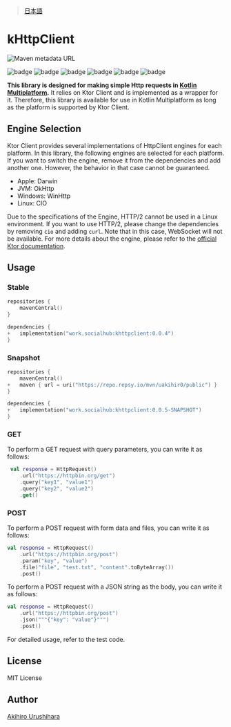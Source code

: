 > [日本語](./docs/README_ja.md)

# kHttpClient

![Maven metadata URL](https://img.shields.io/maven-metadata/v?metadataUrl=https%3A%2F%2Frepo.repsy.io%2Fmvn%2Fuakihir0%2Fpublic%2Fwork%2Fsocialhub%2Fkhttpclient%2Fmaven-metadata.xml&link=https%3A%2F%2Frepo.repsy.io%2Fmvn%2Fuakihir0%2Fpublic%2Fwork%2Fsocialhub%2Fkhttpclient%2F)

![badge][badge-js]
![badge][badge-jvm]
![badge][badge-ios]
![badge][badge-mac]
![badge][badge-windows]
![badge][badge-linux]

**This library is designed for making simple Http requests in [Kotlin Multiplatform](https://kotlinlang.org/docs/multiplatform.html).**
It relies on Ktor Client and is implemented as a wrapper for it. Therefore,
this library is available for use in Kotlin Multiplatform as long as the platform is supported by Ktor Client.

## Engine Selection

Ktor Client provides several implementations of HttpClient engines for each platform.
In this library, the following engines are selected for each platform.
If you want to switch the engine, remove it from the dependencies and add another one.
However, the behavior in that case cannot be guaranteed.

- Apple: Darwin
- JVM: OkHttp
- Windows: WinHttp
- Linux: CIO

Due to the specifications of the Engine, HTTP/2 cannot be used in a Linux environment. 
If you want to use HTTP/2, please change the dependencies by removing `cio` and adding `curl`.
Note that in this case, WebSocket will not be available. For more details about the engine, 
please refer to the [official Ktor documentation](https://ktor.io/docs/client-engines.html).

## Usage

### Stable

```kotlin:build.gradle.kts
repositories {
    mavenCentral()
}

dependencies {
+   implementation("work.socialhub:khttpclient:0.0.4")
}
```

### Snapshot

```kotlin:build.gradle.kts
repositories {
    mavenCentral()
+   maven { url = uri("https://repo.repsy.io/mvn/uakihir0/public") }
}

dependencies {
+   implementation("work.socialhub:khttpclient:0.0.5-SNAPSHOT")
}
```

### GET

To perform a GET request with query parameters, you can write it as follows:

```kotlin
 val response = HttpRequest()
    .url("https://httpbin.org/get")
    .query("key1", "value1")
    .query("key2", "value2")
    .get()
```

### POST

To perform a POST request with form data and files, you can write it as follows:

```kotlin
val response = HttpRequest()
    .url("https://httpbin.org/post")
    .param("key", "value")
    .file("file", "test.txt", "content".toByteArray())
    .post()
```

To perform a POST request with a JSON string as the body, you can write it as follows:

```kotlin
val response = HttpRequest()
    .url("https://httpbin.org/post")
    .json("""{"key": "value"}""")
    .post()
```

For detailed usage, refer to the test code.

## License

MIT License

## Author

[Akihiro Urushihara](https://github.com/uakihir0)


[badge-android]: http://img.shields.io/badge/-android-6EDB8D.svg
[badge-android-native]: http://img.shields.io/badge/support-[AndroidNative]-6EDB8D.svg
[badge-wearos]: http://img.shields.io/badge/-wearos-8ECDA0.svg
[badge-jvm]: http://img.shields.io/badge/-jvm-DB413D.svg
[badge-js]: http://img.shields.io/badge/-js-F8DB5D.svg
[badge-js-ir]: https://img.shields.io/badge/support-[IR]-AAC4E0.svg
[badge-nodejs]: https://img.shields.io/badge/-nodejs-68a063.svg
[badge-linux]: http://img.shields.io/badge/-linux-2D3F6C.svg
[badge-windows]: http://img.shields.io/badge/-windows-4D76CD.svg
[badge-wasm]: https://img.shields.io/badge/-wasm-624FE8.svg
[badge-apple-silicon]: http://img.shields.io/badge/support-[AppleSilicon]-43BBFF.svg
[badge-ios]: http://img.shields.io/badge/-ios-CDCDCD.svg
[badge-mac]: http://img.shields.io/badge/-macos-111111.svg
[badge-watchos]: http://img.shields.io/badge/-watchos-C0C0C0.svg
[badge-tvos]: http://img.shields.io/badge/-tvos-808080.svg

